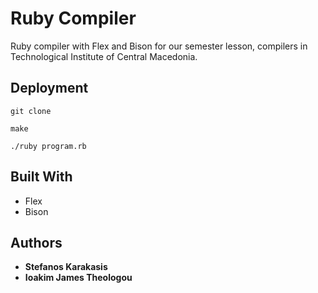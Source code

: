 # Ruby Compiler
Ruby compiler with Flex and Bison for our semester lesson, compilers in Technological Institute of Central Macedonia.

## Deployment

```
git clone
```
```
make
```
```
./ruby program.rb
```

## Built With

* Flex
* Bison

## Authors

* **Stefanos Karakasis**
* **Ioakim James Theologou**

